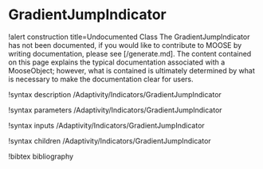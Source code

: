<!-- MOOSE Documentation Stub: Remove this when content is added. -->

# GradientJumpIndicator

!alert construction title=Undocumented Class
The GradientJumpIndicator has not been documented, if you would like to contribute to MOOSE by
writing documentation, please see [/generate.md]. The content contained on this page explains
the typical documentation associated with a MooseObject; however, what is contained is ultimately
determined by what is necessary to make the documentation clear for users.

!syntax description /Adaptivity/Indicators/GradientJumpIndicator

!syntax parameters /Adaptivity/Indicators/GradientJumpIndicator

!syntax inputs /Adaptivity/Indicators/GradientJumpIndicator

!syntax children /Adaptivity/Indicators/GradientJumpIndicator

!bibtex bibliography
